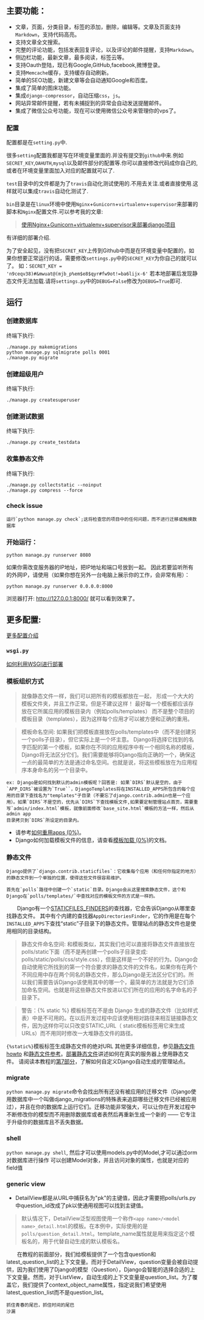 ## 主要功能：
- 文章，页面，分类目录，标签的添加，删除，编辑等。文章及页面支持`Markdown`，支持代码高亮。
- 支持文章全文搜索。
- 完整的评论功能，包括发表回复评论，以及评论的邮件提醒，支持`Markdown`。
- 侧边栏功能，最新文章，最多阅读，标签云等。
- 支持Oauth登陆，现已有Google,GitHub,facebook,微博登录。
- 支持`Memcache`缓存，支持缓存自动刷新。
- 简单的SEO功能，新建文章等会自动通知Google和百度。
- 集成了简单的图床功能。
- 集成`django-compressor`，自动压缩`css`，`js`。
- 网站异常邮件提醒，若有未捕捉到的异常会自动发送提醒邮件。
- 集成了微信公众号功能，现在可以使用微信公众号来管理你的vps了。

### 配置
配置都是在`setting.py`中.

很多`setting`配置我都是写在环境变量里面的.并没有提交到`github`中来.例如`SECRET_KEY`,`OAHUTH`,`mysql`以及邮件部分的配置等.你可以直接修改代码成你自己的,或者在环境变量里面加入对应的配置就可以了.

`test`目录中的文件都是为了`travis`自动化测试使用的.不用去关注.或者直接使用.这样就可以集成`travis`自动化测试了.

`bin`目录是在`linux`环境中使用`Nginx`+`Gunicorn`+`virtualenv`+`supervisor`来部署的脚本和`Nginx`配置文件.可以参考我的文章:

>[使用Nginx+Gunicorn+virtualenv+supervisor来部署django项目](https://www.lylinux.org/%E4%BD%BF%E7%94%A8nginxgunicornvirtualenvsupervisor%E6%9D%A5%E9%83%A8%E7%BD%B2django%E9%A1%B9%E7%9B%AE.html)

有详细的部署介绍.

为了安全起见，没有把`SECRET_KEY`上传到Github中而是在环境变量中配置的，如果你想要正常运行的话，需要修改`settings.py`中的`SECRET_KEY`为你自己的就可以了。
如：`SECRET_KEY = 'n9ceqv38)#&mwuat@(mjb_p%em$e8$qyr#fw9ot!=ba6lijx-6'`
若本地部署后发现静态文件无法加载.请将`settings.py`中的`DEBUG=False`修改为`DEBUG=True`即可.

## 运行

### 创建数据库

终端下执行:

    ./manage.py makemigrations
    python manage.py sqlmigrate polls 0001
    ./manage.py migrate
### 创建超级用户

 终端下执行:

    ./manage.py createsuperuser
### 创建测试数据
终端下执行:

    ./manage.py create_testdata
### 收集静态文件
终端下执行:  

    ./manage.py collectstatic --noinput
    ./manage.py compress --force

### check issue

    运行`python manage.py check`;这将检查您的项目中的任何问题，而不进行迁移或触摸数据库

### 开始运行：

```shell
python manage.py runserver 8080
```

如果你需改变服务器的IP地址，把IP地址和端口号放到一起。 因此若要监听所有的外网IP，请使用（如果你想在另外一台电脑上展示你的工作，会非常有用）：

```
python manage.py runserver 0.0.0.0:8000
```

 浏览器打开: http://127.0.0.1:8000/  就可以看到效果了。
## 更多配置:
[更多配置介绍](/bin/config.md)

### `wsgi.py`

[如何利用WSGI进行部署](https://docs.djangoproject.com/en/1.10/howto/deployment/wsgi/)

### 模板组织方式

> 就像静态文件一样，我们可以把所有的模板都放在一起，
形成一个大大的模板文件夹，并且工作正常。但是不建议这样！
最好每一个模板都应该存放在它所属应用的模板目录内（例如polls/templates）
而不是整个项目的模板目录（templates），因为这样每个应用才可以被方便和正确的重用。

> 模板命名空间: 如果我们把模板直接放在polls/templates中（而不是创建另一个polls子目录），但它实际上是一个坏主意。 Django将选择它找到的名字匹配的第一个模板，如果你在不同的应用程序中有一个相同名称的模板，Django将无法区分它们。我们需要能够将Django指向正确的一个，确保这一点的最简单的方法是通过命名空间。也就是说，将这些模板放在为应用程序本身命名的另一个目录中。

	ex: Django是如何找到默认的admin模板呢？回答是: 如果`DIRS`默认是空的，由于`APP_DIRS`被设置为`True``，DjangoTemplates将在INSTALLED_APPS所包含的每个应用的目录下查找名为"templates"子目录（不要忘了django.contrib.admin也是一个应用）。如果`DIRS`不是空的，优先从`DIRS`下查找模板文件,如果要定制管理站点首页，需要重写`admin/index.html`模板，就像前面修改`base_site.html`模板的方法一样，然后从admin app
    目录拷贝到`DIRS`所设定的目录内。

* 请参考[如何重用apps (0%)](https://docs.djangoproject.com/en/1.10/intro/reusable-apps/)。
* Django如何加载模板文件的信息，请查看[模板加载 (0%)](https://docs.djangoproject.com/en/1.10/topics/templates/#template-loading)的文档。
	
### 静态文件

	Django提供了`django.contrib.staticfiles`：它收集每个应用（和任何你指定的地方）的静态文件到一个单独的位置，使得这些文件很容易维护。

	首先在`polls`路径中创建一个`static`目录。Django会从这里搜索静态文件，这个和Django在`polls/templates/`中查找对应的模板文件的方式是一样的。

　　Django有一个[STATICFILES_FINDERS](https://docs.djangoproject.com/en/1.10/ref/settings/#std:setting-STATICFILES_FINDERS)的查找器，它会告诉Django从哪里查找静态文件。 其中有个内建的查找器`AppDirectoriesFinder`，它的作用是在每个`INSTALLED_APPS`下查找“static”子目录下的静态文件。管理站点的静态文件也是使用相同的目录结构。

>静态文件命名空间: 和模板类似，其实我们也可以直接将静态文件直接放在polls/static下面（而不是再创建一个polls子目录变成: polls/static/polls/css/style.css），但是这样是一个不好的行为。Django会自动使用它所找到的第一个符合要求的静态文件的文件名，如果你有在两个不同应用中存在两个同名的静态文件，那么Django是无法区分它们的。所以我们需要告诉Django该使用其中的哪一个，最简单的方法就是为它们添加命名空间。也就是将这些静态文件放进以它们所在的应用的名字命名的子目录下。

> 警告：{% static %} 模板标签在不是由 Django 生成的静态文件（比如样式表）中是不可用的。在以后开发过程中应该使用相对路径来相互链接静态文件，因为这样你可以只改变STATIC_URL（ static模板标签用它来生成URLs）而不用同时修改一大堆静态文件的路径。

`{%static%}`模板标签生成静态文件的绝对URL
其他更多详细信息，参见[静态文件howto](https://docs.djangoproject.com/en/1.10/howto/static-files/) 和[静态文件参考](https://docs.djangoproject.com/en/1.10/ref/contrib/staticfiles/)。[部署静态文件](https://docs.djangoproject.com/en/1.10/howto/static-files/deployment/)讲述如何在真实的服务器上使用静态文件。
请阅读本教程的[第7部分](https://docs.djangoproject.com/en/1.10/intro/tutorial07/)，了解如何自定义Django自动生成的管理站点。


### migrate

`python manage.py migrate`命令会找出所有还没有被应用的迁移文件（Django使用数据库中一个叫做django_migrations的特殊表来追踪哪些迁移文件已经被应用过），并且在你的数据库上运行它们。迁移功能非常强大，可以让你在开发过程中不断修改你的模型而不用删除数据库或者表然后再重新生成一个新的 —— 它专注于升级你的数据库且不丢失数据。

### shell

`python manage.py shell`, 然后才可以使用models.py中的Model,才可以通过orm对数据库进行操作
可以创建Model对象，并且访问对象的属性，也就是对应的field值

### generic view

* DetailView都是从URL中捕获名为"pk"的主键值，因此才需要把polls/urls.py中question_id改成了pk以使通用视图可以找到主键值。

> 默认情况下，DetailView泛型视图使用一个称作`<app name>/<model name>_detail.html`的模板。在本例中，实际使用的是`polls/question_detail.html`。template_name属性就是用来指定这个模板名的，用于代替自动生成的默认模板名。

　　在教程的前面部分，我们给模板提供了一个包含question和latest_question_list的上下文变量。而对于DetailView，question变量会被自动提供，因为我们使用了Django的模型（Question），Django会智能的选择合适的上下文变量。然而，对于ListView，自动生成的上下文变量是question_list。为了覆盖它，我们提供了context_object_name属性，指定说我们希望使用latest_question_list而不是question_list。

    抓住青春的尾巴，抓住时间的尾巴
    沙漏
